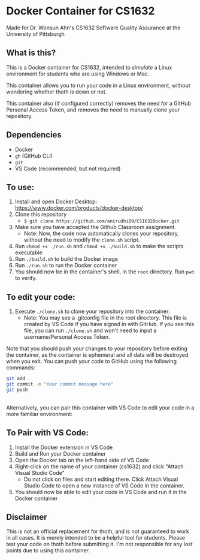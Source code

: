 # Docker Container for CS1632
Made for Dr. Wonsun Ahn's CS1632 Software Quality Assurance at the University of Pittsburgh

## What is this?
This is a Docker container for CS1632, intended to _simulate_ a Linux environment for students who are using Windows or Mac.

This container allows you to run your code in a Linux environment, without wondering whether thoth is down or not.

This container also (if configured correctly) removes the need for a GitHub Personal Access Token, and removes the need to manually clone your repository.

## Dependencies
- Docker
- `gh` (GitHub CLI)
- `git`
- VS Code (recommended, but not required)


## To use:
1. Install and open Docker Desktop: https://www.docker.com/products/docker-desktop/
2. Clone this repository
    - `$ git clone https://github.com/anirudhi89/CS1632Docker.git`
3. Make sure you have accepted the Github Classroom assignment.
    - Note: Now, the code now automatically clones your repository, without the need to modify the `clone.sh` script.
4. Run `chmod +x ./run.sh` and `chmod +x ./build.sh` to make the scripts executable
5. Run `./build.sh` to build the Docker image
6. Run `./run.sh` to run the Docker container
7. You should now be in the container's shell, in the `root` directory. Run `pwd` to verify.


## To edit your code:
1. Execute `./clone.sh` to clone your repository into the container:
    - Note: You may see a .gitconfig file in the root directory. This file is created by VS Code if you have signed in with GitHub. If you see this file, you can run `./clone.sh` and won't need to input a username/Personal Access Token.



Note that you should push your changes to your repository before exiting the container, as the container is ephemeral and all data will be destroyed when you exit.
You can push your code to GitHub using the following commands:
```bash
git add .
git commit -m "Your commit message here"
git push
```


<br>
Alternatively, you can pair this container with VS Code to edit your code in a more familiar environment:


## To Pair with VS Code:
1. Install the Docker extension in VS Code
2. Build and Run your Docker container
3. Open the Docker tab on the left-hand side of VS Code
4. Right-click on the name of your container (cs1632) and click "Attach Visual Studio Code"
    - Do not click on files and start editing there. Click Attach Visual Studio Code to open a new instance of VS Code in the container.
5. You should now be able to edit your code in VS Code and run it in the Docker container


## Disclaimer
This is not an official replacement for thoth, and is not guaranteed to work in all cases. It is merely intended to be a helpful tool for students. Please test your code on thoth before submitting it. I'm not responsible for any lost points due to using this container. 
